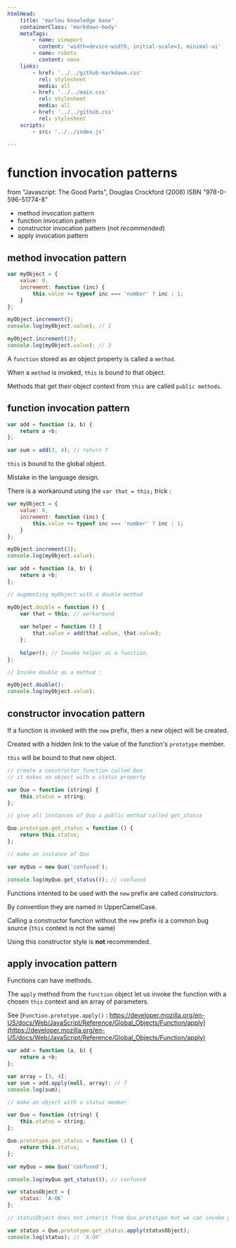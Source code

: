 ```yaml
---
htmlHead:
    title: 'marlou knowledge base' 
    containerClass: 'markdown-body'
    metaTags:
        - name: viewport
          content: 'width=device-width, initial-scale=1, minimal-ui'
        - name: robots
          content: none
    links:
        - href: '../../github-markdown.css'
          rel: stylesheet
          media: all
        - href: '../../main.css'
          rel: stylesheet
          media: all
        - href: '../../github.css'
          rel: stylesheet
    scripts:
        - src: '../../index.js'

---
```


# function invocation patterns

from "Javascript: The Good Parts", Douglas Crockford (2008) ISBN "978-0-596-51774-8"

- method invocation pattern
- function invocation pattern
- constructor invocation pattern (*not recommended*)
- apply invocation pattern

## method invocation pattern

```javascript
var myObject = {
    value: 0,
	increment: function (inc) {
	    this.value += typeof inc === 'number' ? inc : 1;
	}
};

myObject.increment();
console.log(myObject.value); // 1

myObject.increment(2);
console.log(myObject.value); // 3
```

A `function` stored as an object property is called a `method`.

When a `method` is invoked, `this` is bound to that object.

Methods that get their object context from `this` are called `public methods`.

## function invocation pattern

```javascript
var add = function (a, b) {
    return a +b;
};

var sum = add(3, 4); // return 7
```

`this` is bound to the global object.

Mistake in the language design.

There is a workaround using the `var that = this;` trick :

```javascript
var myObject = {
    value: 0,
	increment: function (inc) {
	    this.value += typeof inc === 'number' ? inc : 1;
	}
};

myObject.increment(2);
console.log(myObject.value);

var add = function (a, b) {
    return a +b;
};

// augmenting myObject with a double method

myObject.double = function () {
    var that = this; // workaround
	
	var helper = function () {
	    that.value = add(that.value, that.value);
	};
	
	helper(); // Invoke helper as a function.
};

// Invoke double as a method :

myObject.double();
console.log(myObject.value);
```

## constructor invocation pattern

If a function is invoked with the `new` prefix, then a new object will be created.

Created with a hidden link to the value of the function's `prototype` member.

`this` will be bound to that new object.

```javascript
// create a constructor function called Quo
// it makes an object with a status property

var Quo = function (string) {
    this.status = string;
};

// give all instances of Quo a public method called get_status

Quo.prototype.get_status = function () {
    return this.status;
};

// make an instance of Quo

var myQuo = new Quo('confused');

console.log(myQuo.get_status()); // confused
```

Functions intented to be used with the `new` prefix are called *constructors*.

By convention they are named in UpperCamelCase.

Calling a constructor function without the `new` prefix is a common bug source
(`this` context is not the same)

Using this constructor style is **not** recommended.

## apply invocation pattern

Functions can have methods.

The `apply` method from the `function` object let us invoke the function with a chosen `this` context and an array of parameters.

See [`Function.prototype.apply()` : https://developer.mozilla.org/en-US/docs/Web/JavaScript/Reference/Global_Objects/Function/apply](https://developer.mozilla.org/en-US/docs/Web/JavaScript/Reference/Global_Objects/Function/apply)  

```javascript
var add = function (a, b) {
    return a +b;
};

var array = [3, 4];
var sum = add.apply(null, array); // 7
console.log(sum);

// make an object with a status member.

var Quo = function (string) {
    this.status = string;
};

Quo.prototype.get_status = function () {
    return this.status;
};

var myQuo = new Quo('confused');

console.log(myQuo.get_status()); // confused

var statusObject = {
    status: 'A-OK'
};

// statusObject does not inherit from Quo.prototype but we can invoke get_status method on statusObject

var status = Quo.prototype.get_status.apply(statusObject);
console.log(status); // 'A-OK'
```

